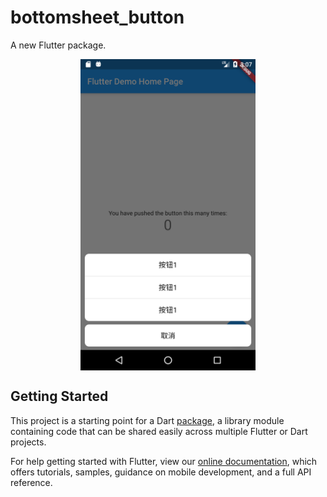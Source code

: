 # bottomsheet_button

A new Flutter package.
<div align=center>
<img src="https://github.com/flutter-studio/bottomsheet_button/blob/master/Screenshot_1568185662.png" width = "280" alt="图片名称" align=center />
</div>

## Getting Started

This project is a starting point for a Dart
[package](https://flutter.dev/developing-packages/),
a library module containing code that can be shared easily across
multiple Flutter or Dart projects.

For help getting started with Flutter, view our 
[online documentation](https://flutter.dev/docs), which offers tutorials, 
samples, guidance on mobile development, and a full API reference.
